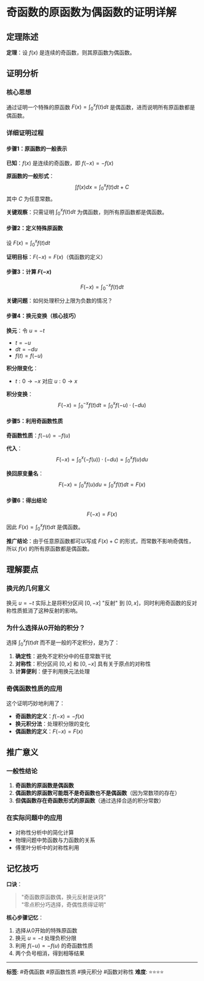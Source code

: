 # 奇函数的原函数为偶函数的证明详解

## 定理陈述
**定理**：设 $f(x)$ 是连续的奇函数，则其原函数为偶函数。

## 证明分析

### 核心思想
通过证明一个特殊的原函数 $F(x) = \int_0^x f(t)dt$ 是偶函数，进而说明所有原函数都是偶函数。

### 详细证明过程

#### 步骤1：原函数的一般表示
**已知**：$f(x)$ 是连续的奇函数，即 $f(-x) = -f(x)$

**原函数的一般形式**：
$$\int f(x)dx = \int_0^x f(t)dt + C$$
其中 $C$ 为任意常数。

**关键观察**：只需证明 $\int_0^x f(t)dt$ 为偶函数，则所有原函数都是偶函数。

#### 步骤2：定义特殊原函数
设 $F(x) = \int_0^x f(t)dt$

**证明目标**：$F(-x) = F(x)$（偶函数的定义）

#### 步骤3：计算 $F(-x)$
$$F(-x) = \int_0^{-x} f(t)dt$$

**关键问题**：如何处理积分上限为负数的情况？

#### 步骤4：换元变换（核心技巧）
**换元**：令 $u = -t$
- $t = -u$
- $dt = -du$
- $f(t) = f(-u)$

**积分限变化**：
- $t: 0 \to -x$ 对应 $u: 0 \to x$

**积分变换**：
$$F(-x) = \int_0^{-x} f(t)dt = \int_0^x f(-u) \cdot (-du)$$

#### 步骤5：利用奇函数性质
**奇函数性质**：$f(-u) = -f(u)$

**代入**：
$$F(-x) = \int_0^x (-f(u)) \cdot (-du) = \int_0^x f(u)du$$

**换回原变量名**：
$$F(-x) = \int_0^x f(u)du = \int_0^x f(t)dt = F(x)$$

#### 步骤6：得出结论
$$F(-x) = F(x)$$

因此 $F(x) = \int_0^x f(t)dt$ 是偶函数。

**推广结论**：由于任意原函数都可以写成 $F(x) + C$ 的形式，而常数不影响奇偶性，所以 $f(x)$ 的所有原函数都是偶函数。

## 理解要点

### 换元的几何意义
换元 $u = -t$ 实际上是将积分区间 $[0, -x]$ "反射" 到 $[0, x]$，同时利用奇函数的反对称性质抵消了这种反射的影响。

### 为什么选择从0开始的积分？
选择 $\int_0^x f(t)dt$ 而不是一般的不定积分，是为了：
1. **确定性**：避免不定积分中的任意常数干扰
2. **对称性**：积分区间 $[0, x]$ 和 $[0, -x]$ 具有关于原点的对称性
3. **计算便利**：便于利用换元法处理

### 奇偶函数性质的应用
这个证明巧妙地利用了：
- **奇函数的定义**：$f(-x) = -f(x)$
- **换元积分法**：处理积分限的变化
- **偶函数的定义**：$F(-x) = F(x)$

## 推广意义

### 一般性结论
1. **奇函数的原函数是偶函数**
2. **偶函数的原函数可能既不是奇函数也不是偶函数**（因为常数项的存在）
3. **但偶函数存在奇函数形式的原函数**（通过选择合适的积分常数）

### 在实际问题中的应用
- 对称性分析中的简化计算
- 物理问题中势函数与力函数的关系
- 傅里叶分析中的对称性利用

## 记忆技巧

**口诀**：
> "奇函数原函数偶，换元反射是诀窍"  
> "零点积分巧选择，奇偶性质得证明"

**核心步骤记忆**：
1. 选择从0开始的特殊原函数
2. 换元 $u = -t$ 处理负积分限
3. 利用 $f(-u) = -f(u)$ 的奇函数性质
4. 两个负号相消，得到相等结果

---

**标签**: #奇偶函数 #原函数性质 #换元积分 #函数对称性
**难度**: ⭐⭐⭐⭐

